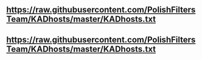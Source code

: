 ## https://raw.githubusercontent.com/PolishFiltersTeam/KADhosts/master/KADhosts.txt
## https://raw.githubusercontent.com/PolishFiltersTeam/KADhosts/master/KADhosts.txt
